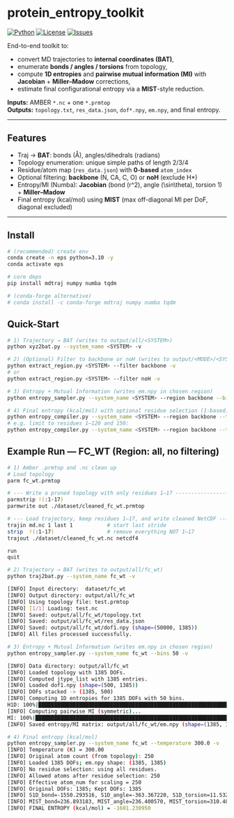 # protein_entropy_toolkit

[![Python](https://img.shields.io/badge/python-3.9%2B-blue.svg)](https://www.python.org/)
[![License](https://img.shields.io/badge/License-MIT-green.svg)](#license)
[![Issues](https://img.shields.io/github/issues-raw/USER/traj2bat-entropy.svg)](../../issues)

End-to-end toolkit to:
- convert MD trajectories to **internal coordinates (BAT)**,
- enumerate **bonds / angles / torsions** from topology,
- compute **1D entropies** and **pairwise mutual information (MI)** with **Jacobian** + **Miller–Madow** corrections,
- estimate final configurational entropy via a **MIST**-style reduction.

**Inputs:** AMBER `*.nc` + one `*.prmtop`  
**Outputs:** `topology.txt`, `res_data.json`, `dof*.npy`, `em.npy`, and final entropy.

---

## Features
- Traj → **BAT**: bonds (Å), angles/dihedrals (radians)
- Topology enumeration: unique simple paths of length 2/3/4
- Residue/atom map (`res_data.json`) with **0-based** `atom_index`
- Optional filtering: **backbone** (N, CA, C, O) or **noH** (exclude H*)
- Entropy/MI (Numba): **Jacobian** (bond \(r^2\), angle \(\sin\theta\), torsion 1) + **Miller–Madow**
- Final entropy (kcal/mol) using **MIST** (max off-diagonal MI per DoF, diagonal excluded)

---

## Install

```bash
# (recommended) create env
conda create -n eps python=3.10 -y
conda activate eps

# core deps
pip install mdtraj numpy numba tqdm

# (conda-forge alternative)
# conda install -c conda-forge mdtraj numpy numba tqdm
```
## Quick-Start

```bash
# 1) Trajectory → BAT (writes to output/all/<SYSTEM>)
python xyz2bat.py --system_name <SYSTEM> -v

# 2) (Optional) Filter to backbone or noH (writes to output/<MODE>/<SYSTEM>)
python extract_region.py <SYSTEM> --filter backbone -v
# or
python extract_region.py <SYSTEM> --filter noH -v

# 3) Entropy + Mutual Information (writes em.npy in chosen region)
python entropy_sampler.py --system_name <SYSTEM> --region backbone --bins 50 -v

# 4) Final entropy (kcal/mol) with optional residue selection (1-based)
python entropy_compiler.py --system_name <SYSTEM> --region backbone --temperature 298.15 -v
# e.g. limit to residues 1–120 and 150:
python entropy_compiler.py --system_name <SYSTEM> --region backbone --temperature 298.15 --residues "1-120,150" -v

```

## Example Run — FC_WT (Region: all, no filtering)

```bash
# 1) Amber .prmtop and .nc clean up
# Load topology
parm fc_wt.prmtop

# --- Write a pruned topology with only residues 1–17 -------------------
parmstrip !(:1-17)
parmwrite out ./dataset/cleaned_fc_wt.prmtop

# --- Load trajectory, keep residues 1–17, and write cleaned NetCDF -----
trajin md.nc 1 last 1           # start last stride
strip  !(:1-17)                 # remove everything NOT 1–17
trajout ./dataset/cleaned_fc_wt.nc netcdf4

run
quit

# 2) Trajectory → BAT (writes to output/all/fc_wt)
python traj2bat.py --system_name fc_wt -v

[INFO] Input directory:  dataset/fc_wt
[INFO] Output directory: output/all/fc_wt
[INFO] Using topology file: test.prmtop
[INFO] [1/1] Loading: test.nc
[INFO] Saved: output/all/fc_wt/topology.txt
[INFO] Saved: output/all/fc_wt/res_data.json
[INFO] Saved: output/all/fc_wt/dof1.npy (shape=(50000, 1385))
[INFO] All files processed successfully.

# 3) Entropy + Mutual Information (writes em.npy in chosen region)
python entropy_sampler.py --system_name fc_wt --bins 50 -v

[INFO] Data directory: output/all/fc_wt
[INFO] Loaded topology with 1385 DOFs.
[INFO] Computed jtype_list with 1385 entries.
[INFO] Loaded dof1.npy (shape=(500, 1385))
[INFO] DOFs stacked -> (1385, 500)
[INFO] Computing 1D entropies for 1385 DOFs with 50 bins.
H1D: 100%|████████████████████████████████████████████████████████████████████████████████████████████████████████████████████████████████████████████████████████████████████| 1385/1385 [00:01<00:00, 1333.20it/s]
[INFO] Computing pairwise MI (symmetric)...
MI: 100%|███████████████████████████████████████████████████████████████████████████████████████████████████████████████████████████████████████████████████████████████████████| 1385/1385 [01:45<00:00, 13.16it/s]
[INFO] Saved entropy/MI matrix: output/all/fc_wt/em.npy (shape=(1385, 1385))

# 4) Final entropy (kcal/mol)
python entropy_sampler.py --system_name fc_wt --temperature 300.0 -v
[INFO] Temperature (K) = 300.00
[INFO] Original atom count (from topology): 250
[INFO] Loaded 1385 DOFs; em.npy shape: (1385, 1385)
[INFO] No residue selection: using all residues.
[INFO] Allowed atoms after residue selection: 250
[INFO] Effective atom_num for scaling = 250
[INFO] Original DOFs: 1385; Kept DOFs: 1385
[INFO] S1D_bond=-1550.293516, S1D_angle=-363.367220, S1D_torsion=11.532246
[INFO] MIST_bond=236.893183, MIST_angle=236.400570, MIST_torsion=310.480063
[INFO] FINAL ENTROPY (kcal/mol) = -1601.230950
```
